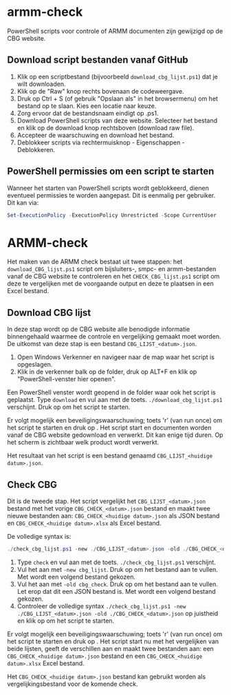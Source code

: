 # armm-check

PowerShell scripts voor controle of ARMM documenten zijn gewijzigd op de CBG website.

## Download script bestanden vanaf GitHub

1. Klik op een scriptbestand (bijvoorbeeld `download_cbg_lijst.ps1`) dat je wilt downloaden.
2. Klik op de "Raw" knop rechts bovenaan de codeweergave.
3. Druk op Ctrl + S (of gebruik "Opslaan als" in het browsermenu) om het bestand op te slaan. Kies een locatie naar keuze.
4. Zorg ervoor dat de bestandsnaam eindigt op .ps1.
5. Download PowerShell scripts van deze website. Selecteer het bestand en klik op de download knop rechtsboven (download raw file).
6. Accepteer de waarschuwing en download het bestand.
7. Deblokkeer scripts via rechtermuisknop - Eigenschappen - Deblokkeren.

## PowerShell permissies om een script te starten

Wanneer het starten van PowerShell scripts wordt geblokkeerd, dienen eventueel permissies te worden aangepast. Dit is eenmalig per gebruiker. Dit kan via:

```powershell
Set-ExecutionPolicy -ExecutionPolicy Unrestricted -Scope CurrentUser
```

# ARMM-check

Het maken van de ARMM check bestaat uit twee stappen: het `download_CBG_lijst.ps1` script om bijsluiters-, smpc- en armm-bestanden vanaf de CBG website te controleren en het `CHECK_CBG_lijst.ps1` script om deze te vergelijken met de voorgaande output en deze te plaatsen in een Excel bestand.

## Download CBG lijst

In deze stap wordt op de CBG website alle benodigde informatie binnengehaald waarmee de controle en vergelijking gemaakt moet worden. De uitkomst van deze stap is een bestand `CBG_LIJST_<datum>.json`.

1. Open Windows Verkenner en navigeer naar de map waar het script is opgeslagen.
2. Klik in de verkenner balk op de folder, druk op ALT+F en klik op "PowerShell-venster hier openen".

Een PowerShell venster wordt geopend in de folder waar ook het script is geplaatst. Type `download` en vul aan met de <TAB> toets. `./download_cbg_lijst.ps1` verschijnt. Druk op <ENTER> om het script te starten.

Er volgt mogelijk een beveiligingswaarschuwing; toets 'r' (van run once) om het script te starten en druk op <ENTER>. Het script start en documenten worden vanaf de CBG website gedownload en verwerkt. Dit kan enige tijd duren. Op het scherm is zichtbaar welk product wordt verwerkt.

Het resultaat van het script is een bestand genaamd `CBG_LIJST_<huidige datum>.json`.

## Check CBG

Dit is de tweede stap. Het script vergelijkt het `CBG_LIJST_<datum>.json` bestand met het vorige `CBG_CHECK_<datum>.json` bestand en maakt twee nieuwe bestanden aan: `CBG_CHECK_<huidige datum>.json` als JSON bestand en `CBG_CHECK_<huidige datum>.xlsx` als Excel bestand.

De volledige syntax is:

```powershell
./check_cbg_lijst.ps1 -new ./CBG_LIJST_<datum>.json -old ./CBG_CHECK_<datum>.json
```

1. Type `check` en vul aan met de <TAB> toets. `./check_cbg_lijst.ps1` verschijnt.
2. Vul het aan met `-new cbg_lijst`. Druk op <Tab> om het bestand aan te vullen. Met <TAB> wordt een volgend bestand gekozen.
3. Vul het aan met `-old cbg_check`. Druk op <Tab> om het bestand aan te vullen. Let erop dat dit een JSON bestand is. Met <TAB> wordt een volgend bestand gekozen.
4. Controleer de volledige syntax `./check_cbg_lijst.ps1 -new ./CBG_LIJST_<datum>.json -old ./CBG_CHECK_<datum>.json` op juistheid en klik op <Enter> om het script te starten.

Er volgt mogelijk een beveiligingswaarschuwing; toets 'r' (van run once) om het script te starten en druk op <ENTER>. Het script start nu met het vergelijken van beide lijsten, geeft de verschillen aan en maakt twee bestanden aan: een `CBG_CHECK_<huidige datum>.json` bestand en een `CBG_CHECK_<huidige datum>.xlsx` Excel bestand.

Het `CBG_CHECK_<huidige datum>.json` bestand kan gebruikt worden als vergelijkingsbestand voor de komende check.

